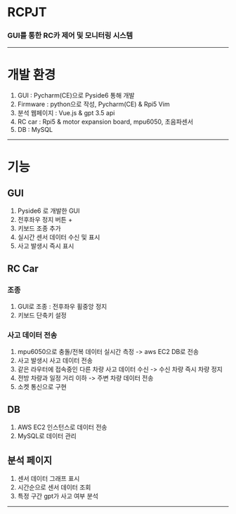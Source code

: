 # RCPJT
### GUI를 통한 RC카 제어 및 모니터링 시스템

---
# 개발 환경
1. GUI : Pycharm(CE)으로 Pyside6 통해 개발
2. Firmware : python으로 작성, Pycharm(CE) & Rpi5 Vim
3. 분석 웹페이지 : Vue.js & gpt 3.5 api
4. RC car : Rpi5 & motor expansion board, mpu6050, 초음파센서
5. DB : MySQL

---
# 기능
## GUI
1. Pyside6 로 개발한 GUI
2. 전후좌우 정지 버튼 +
3. 키보드 조종 추가
4. 실시간 센서 데이터 수신 및 표시
5. 사고 발생시 즉시 표시

## RC Car
### 조종
1. GUI로 조종 : 전후좌우 휠중앙 정지
2. 키보드 단축키 설정

### 사고 데이터 전송
1. mpu6050으로 충돌/전복 데이터 실시간 측정 -> aws EC2 DB로 전송
2. 사고 발생시 사고 데이터 전송
3. 같은 라우터에 접속중인 다른 차량 사고 데이터 수신 -> 수신 차량 즉시 차량 정지
4. 전방 차량과 일정 거리 이하 -> 주변 차량 데이터 전송
5. 소켓 통신으로 구현

## DB
1. AWS EC2 인스턴스로 데이터 전송
2. MySQL로 데이터 관리

## 분석 페이지
1. 센서 데이터 그래프 표시
2. 시간순으로 센서 데이터 조회
3. 특정 구간 gpt가 사고 여부 분석
---
